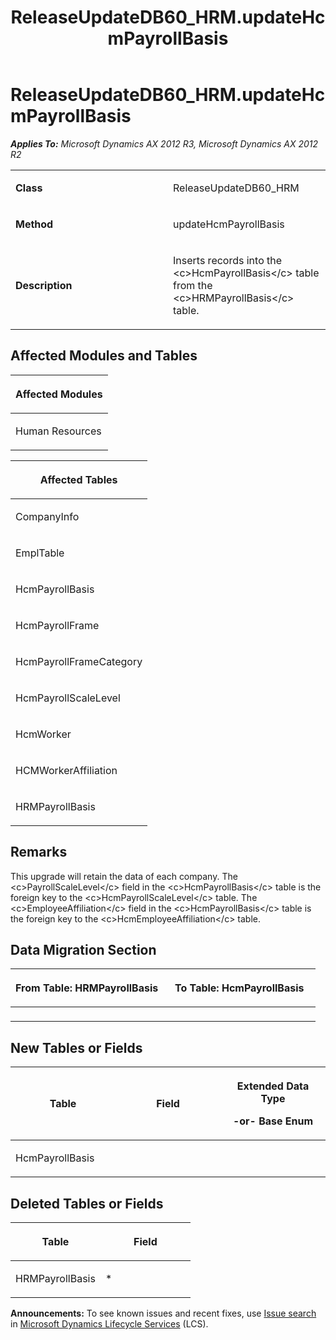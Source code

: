 ﻿---
title: ReleaseUpdateDB60_HRM.updateHcmPayrollBasis
TOCTitle: ReleaseUpdateDB60_HRM.updateHcmPayrollBasis
ms:assetid: b6050995-6c68-3a46-714f-20f5c847a74c
ms:mtpsurl: https://msdn.microsoft.com/en-us/library/JJ737020(v=AX.60)
ms:contentKeyID: 49710701
ms.date: 05/18/2015
mtps_version: v=AX.60
---

# ReleaseUpdateDB60\_HRM.updateHcmPayrollBasis 


_**Applies To:** Microsoft Dynamics AX 2012 R3, Microsoft Dynamics AX 2012 R2_

<table>
<colgroup>
<col style="width: 50%" />
<col style="width: 50%" />
</colgroup>
<tbody>
<tr class="odd">
<td><p><strong>Class</strong></p></td>
<td><p>ReleaseUpdateDB60_HRM</p></td>
</tr>
<tr class="even">
<td><p><strong>Method</strong></p></td>
<td><p>updateHcmPayrollBasis</p></td>
</tr>
<tr class="odd">
<td><p><strong>Description</strong></p></td>
<td><p>Inserts records into the &lt;c&gt;HcmPayrollBasis&lt;/c&gt; table from the &lt;c&gt;HRMPayrollBasis&lt;/c&gt; table.</p></td>
</tr>
</tbody>
</table>


## Affected Modules and Tables

<table>
<colgroup>
<col style="width: 100%" />
</colgroup>
<thead>
<tr class="header">
<th><p>Affected Modules</p></th>
</tr>
</thead>
<tbody>
<tr class="odd">
<td><p>Human Resources</p></td>
</tr>
</tbody>
</table>


<table>
<colgroup>
<col style="width: 100%" />
</colgroup>
<thead>
<tr class="header">
<th><p>Affected Tables</p></th>
</tr>
</thead>
<tbody>
<tr class="odd">
<td><p>CompanyInfo</p></td>
</tr>
<tr class="even">
<td><p>EmplTable</p></td>
</tr>
<tr class="odd">
<td><p>HcmPayrollBasis</p></td>
</tr>
<tr class="even">
<td><p>HcmPayrollFrame</p></td>
</tr>
<tr class="odd">
<td><p>HcmPayrollFrameCategory</p></td>
</tr>
<tr class="even">
<td><p>HcmPayrollScaleLevel</p></td>
</tr>
<tr class="odd">
<td><p>HcmWorker</p></td>
</tr>
<tr class="even">
<td><p>HCMWorkerAffiliation</p></td>
</tr>
<tr class="odd">
<td><p>HRMPayrollBasis</p></td>
</tr>
</tbody>
</table>


## Remarks

This upgrade will retain the data of each company. The \<c\>PayrollScaleLevel\</c\> field in the \<c\>HcmPayrollBasis\</c\> table is the foreign key to the \<c\>HcmPayrollScaleLevel\</c\> table. The \<c\>EmployeeAffiliation\</c\> field in the \<c\>HcmPayrollBasis\</c\> table is the foreign key to the \<c\>HcmEmployeeAffiliation\</c\> table.

## Data Migration Section

<table>
<colgroup>
<col style="width: 50%" />
<col style="width: 50%" />
</colgroup>
<thead>
<tr class="header">
<th><p>From Table: HRMPayrollBasis</p></th>
<th><p>To Table: HcmPayrollBasis</p></th>
</tr>
</thead>
<tbody>
<tr class="odd">
<td><p></p></td>
<td><p></p></td>
</tr>
</tbody>
</table>


## New Tables or Fields

<table>
<colgroup>
<col style="width: 33%" />
<col style="width: 33%" />
<col style="width: 33%" />
</colgroup>
<thead>
<tr class="header">
<th><p>Table</p></th>
<th><p>Field</p></th>
<th><p>Extended Data Type</p>
<p>-or- Base Enum</p></th>
</tr>
</thead>
<tbody>
<tr class="odd">
<td><p>HcmPayrollBasis</p></td>
<td><p></p></td>
<td><p></p></td>
</tr>
</tbody>
</table>


## Deleted Tables or Fields

<table>
<colgroup>
<col style="width: 50%" />
<col style="width: 50%" />
</colgroup>
<thead>
<tr class="header">
<th><p>Table</p></th>
<th><p>Field</p></th>
</tr>
</thead>
<tbody>
<tr class="odd">
<td><p>HRMPayrollBasis</p></td>
<td><p>*</p></td>
</tr>
</tbody>
</table>

  
**Announcements:** To see known issues and recent fixes, use [Issue search](http://go.microsoft.com/fwlink/?linkid=389258) in [Microsoft Dynamics Lifecycle Services](http://go.microsoft.com/fwlink/?linkid=306505) (LCS).

